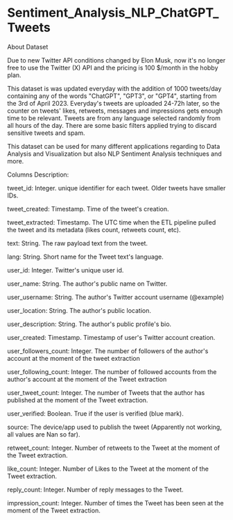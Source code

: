 # Sentiment_Analysis_NLP_ChatGPT_Tweets

About Dataset

Due to new Twitter API conditions changed by Elon Musk, now it's no longer free to use the Twitter (X) API and the pricing is 100 $/month in the hobby plan. 

This dataset is was updated everyday with the addition of 1000 tweets/day containing any of the words "ChatGPT", "GPT3", or "GPT4", starting from the 3rd of April 2023. Everyday's tweets are uploaded 24-72h later, so the counter on tweets' likes, retweets, messages and impressions gets enough time to be relevant. Tweets are from any language selected randomly from all hours of the day. There are some basic filters applied trying to discard sensitive tweets and spam.

This dataset can be used for many different applications regarding to Data Analysis and Visualization but also NLP Sentiment Analysis techniques and more.

Columns Description:

tweet_id: Integer. unique identifier for each tweet. Older tweets have smaller IDs.

tweet_created: Timestamp. Time of the tweet's creation.

tweet_extracted: Timestamp. The UTC time when the ETL pipeline pulled the tweet and its metadata (likes count, retweets count, etc).

text: String. The raw payload text from the tweet.

lang: String. Short name for the Tweet text's language.

user_id: Integer. Twitter's unique user id.

user_name: String. The author's public name on Twitter.

user_username: String. The author's Twitter account username (@example)

user_location: String. The author's public location.

user_description: String. The author's public profile's bio.

user_created: Timestamp. Timestamp of user's Twitter account creation.

user_followers_count: Integer. The number of followers of the author's account at the moment of the tweet extraction

user_following_count: Integer. The number of followed accounts from the author's account at the moment of the Tweet extraction

user_tweet_count: Integer. The number of Tweets that the author has published at the moment of the Tweet extraction.

user_verified: Boolean. True if the user is verified (blue mark).

source: The device/app used to publish the tweet (Apparently not working, all values are Nan so far).

retweet_count: Integer. Number of retweets to the Tweet at the moment of the Tweet extraction.

like_count: Integer. Number of Likes to the Tweet at the moment of the Tweet extraction.

reply_count: Integer. Number of reply messages to the Tweet.

impression_count: Integer. Number of times the Tweet has been seen at the moment of the Tweet extraction.
